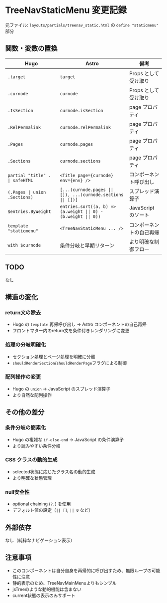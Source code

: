 # TreeNavStaticMenu 変更記録

元ファイル: `layouts/partials/treenav_static.html` の `define "staticmenu"` 部分

## 関数・変数の置換

| Hugo                            | Astro                                                           | 備考                     |
| ------------------------------- | --------------------------------------------------------------- | ------------------------ |
| `.target`                       | `target`                                                        | Props として受け取り     |
| `.curnode`                      | `curnode`                                                       | Props として受け取り     |
| `.IsSection`                    | `curnode.isSection`                                             | page プロパティ          |
| `.RelPermalink`                 | `curnode.relPermalink`                                          | page プロパティ          |
| `.Pages`                        | `curnode.pages`                                                 | page プロパティ          |
| `.Sections`                     | `curnode.sections`                                              | page プロパティ          |
| `partial "title" . \| safeHTML` | `<Title page={curnode} env={env} />`                            | コンポーネント呼び出し   |
| `(.Pages \| union .Sections)`   | `[...(curnode.pages \|\| []), ...(curnode.sections \|\| [])]`   | スプレッド演算子         |
| `$entries.ByWeight`             | `entries.sort((a, b) => (a.weight \|\| 0) - (b.weight \|\| 0))` | JavaScript のソート      |
| `template "staticmenu"`         | `<TreeNavStaticMenu ... />`                                     | コンポーネントの自己再帰 |
| `with $curnode`                 | 条件分岐と早期リターン                                          | より明確な制御フロー     |

## TODO

なし

## 構造の変化

### return文の除去

- Hugo の `template` 再帰呼び出し → Astro コンポーネントの自己再帰
- フロントマター内のreturn文を条件付きレンダリングに変更

### 処理の分岐明確化

- セクション処理とページ処理を明確に分離
- `shouldRenderSection`/`shouldRenderPage`フラグによる制御

### 配列操作の変更

- Hugo の `union` → JavaScript のスプレッド演算子
- より自然な配列操作

## その他の差分

### 条件分岐の簡素化

- Hugo の複雑な `if-else-end` → JavaScript の条件演算子
- より読みやすい条件分岐

### CSS クラスの動的生成

- selected状態に応じたクラス名の動的生成
- より明確な状態管理

### null安全性

- optional chaining (`?.`) を使用
- デフォルト値の設定（`|| []`, `|| 0` など）

## 外部依存

なし（純粋なナビゲーション表示）

## 注意事項

- このコンポーネントは自分自身を再帰的に呼び出すため、無限ループの可能性に注意
- 静的表示のため、TreeNavMainMenuよりもシンプル
- jsTreeのような動的機能は含まない
- current状態の表示のみサポート
